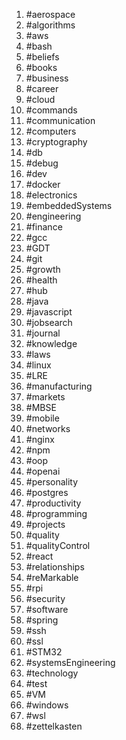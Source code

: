 1. #aerospace
1. #algorithms
1. #aws
1. #bash
1. #beliefs
1. #books
1. #business
1. #career
1. #cloud
1. #commands
1. #communication
1. #computers
1. #cryptography
1. #db
1. #debug
1. #dev
1. #docker
1. #electronics
1. #embeddedSystems
1. #engineering
1. #finance
1. #gcc
1. #GDT
1. #git
1. #growth
1. #health
1. #hub
1. #java
1. #javascript
1. #jobsearch
1. #journal
1. #knowledge
1. #laws
1. #linux
1. #LRE
1. #manufacturing
1. #markets
1. #MBSE
1. #mobile
1. #networks
1. #nginx
1. #npm
1. #oop
1. #openai
1. #personality
1. #postgres
1. #productivity
1. #programming
1. #projects
1. #quality
1. #qualityControl
1. #react
1. #relationships
1. #reMarkable
1. #rpi
1. #security
1. #software
1. #spring
1. #ssh
1. #ssl
1. #STM32
1. #systemsEngineering
1. #technology
1. #test
1. #VM
1. #windows
1. #wsl
1. #zettelkasten
